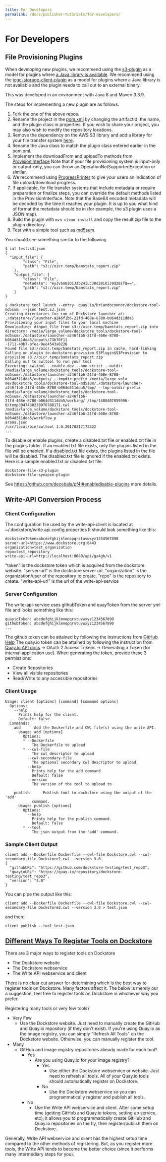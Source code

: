 ```yaml
---
title: For Developers
permalink: /docs/publisher-tutorials/for-developers/
---
```

# For Developers

## File Provisioning Plugins

When developing new plugins, we recommend using the [s3-plugin](https://github.com/dockstore/s3-plugin) as a model for plugins where [a Java library is available](https://aws.amazon.com/sdk-for-java/).
We recommend using the [icgc-storage-client-plugin](https://github.com/dockstore/icgc-storage-client-plugin) as a model for plugins where a Java library is not available and the plugin needs to call out to an external binary.

This was developed in an environment with Java 8 and Maven 3.3.9.

The steps for implementing a new plugin are as follows:

1. Fork the one of the above repos.
2. Rename the project in the [pom.xml](https://github.com/dockstore/s3-plugin/blob/master/pom.xml#L6) by changing the artifactId, the name, and the plugin class in properties. If you wish to share your project, you may also wish to modify the repository locations.
3. Remove the dependency on the AWS S3 library and add a library for your file transfer system [here](https://github.com/dockstore/s3-plugin/blob/master/pom.xml#L200).
4. Rename the Java class to match the plugin class entered earlier in the pom.xml.
5. Implement the downloadFrom and uploadTo methods from  [ProvisionInterface](https://github.com/ga4gh/dockstore/blob/develop/dockstore-file-plugin-parent/src/main/java/io/dockstore/provision/ProvisionInterface.java) Note that if your file provisioning system is input-only or output-only, you can throw an OperationNotSupportedException or similar.
6. We recommend using [ProgressPrinter](https://github.com/ga4gh/dockstore/blob/develop/dockstore-file-plugin-parent/src/main/java/io/dockstore/provision/ProgressPrinter.java) to give your users an indication of file upload/download progress.
7. If applicable, for file transfer systems that include metadata or require preparation or finalize steps, you can override the default methods listed in the ProvisionInterface. Note that the Base64 encoded metadata will be decoded by the time it reaches your plugin. It is up to you what kind of format the metadata should be in (for example, the s3 plugin uses a JSON map).
8. Build the plugin with `mvn clean install` and copy the result zip file to the plugin directory.
9. Test with a simple tool such as [md5sum](https://github.com/briandoconnor/dockstore-tool-md5sum).

You should see something similar to the following
```
$ cat test.s3.json
{
  "input_file": {
        "class": "File",
        "path": "s3://oicr.temp/bamstats_report.zip"
    },
    "output_file": {
        "class": "File",
        "metadata": "eyJvbmUiOiJ3b24iLCJ0d28iOiJ0d28ifQ==",
        "path": "s3://oicr.temp/bamstats_report.zip"
    }
}

$ dockstore tool launch --entry  quay.io/briandoconnor/dockstore-tool-md5sum  --json test.s3.json
Creating directories for run of Dockstore launcher at: ./datastore//launcher-a246f1b6-21fd-468e-8780-b064d311dda5
Provisioning your input files to your local machine
Downloading: #input_file from s3://oicr.temp/bamstats_report.zip into directory: /media/large_volume/dockstore_tools/dockstore-tool-md5sum/./datastore/launcher-a246f1b6-21fd-468e-8780-b064d311dda5/inputs/73b70f11
-1711-40b7-bfea-9ee4543a8226
Found file s3://oicr.temp/bamstats_report.zip in cache, hard-linking
Calling on plugin io.dockstore.provision.S3Plugin$S3Provision to provision s3://oicr.temp/bamstats_report.zip
Calling out to cwltool to run your tool
Executing: cwltool --enable-dev --non-strict --outdir /media/large_volume/dockstore_tools/dockstore-tool-md5sum/./datastore/launcher-a246f1b6-21fd-468e-8780-b064d311dda5/outputs/ --tmpdir-prefix /media/large_volu
me/dockstore_tools/dockstore-tool-md5sum/./datastore/launcher-a246f1b6-21fd-468e-8780-b064d311dda5/tmp/ --tmp-outdir-prefix /media/large_volume/dockstore_tools/dockstore-tool-md5sum/./datastore/launcher-a246f1b6-
21fd-468e-8780-b064d311dda5/working/ /tmp/1488407859906-0/temp3047430238970788171.cwl /media/large_volume/dockstore_tools/dockstore-tool-md5sum/./datastore/launcher-a246f1b6-21fd-468e-8780-b064d311dda5/workflow_p
arams.json
/usr/local/bin/cwltool 1.0.20170217172322
...
```

To disable or enable plugins, create a disabled.txt file or enabled.txt file in the plugins folder.  If an enabled.txt file exists, only the plugins listed in the file will be enabled.  If a disabled.txt file exists, the plugins listed in the file will be disabled.  The disabled.txt file is ignored if the enabled.txt exists.  Here is a sample enabled.txt or disabled.txt file:

```
dockstore-file-s3-plugin
dockstore-file-synapse-plugin
```

See https://github.com/decebals/pf4j#enabledisable-plugins more details.
## Write-API Conversion Process
### Client Configuration
The configuration file used by the write-api-client is located at ~/.dockstore/write.api.config.properties
It should look something like this:

```
dockstoreToken=abcdefghijklmnopqrstuvwxyz1234567890
server-url=https://www.dockstore.org:8443
organization=test_organization
repo=test_repository
write-api-url=http://localhost:8080/api/ga4gh/v1
```

"token" is the dockstore token which is acquired from the dockstore website.
"server-url" is the dockstore server url.
"organization" is the organization/user of the repository to create.
"repo" is the repository to create.
"write-api-url" is the url of the write-api-service

### Server Configuration
The write-api-service uses githubToken and quayToken from the server yml file and looks something like this:

```
quayioToken: abcdefghijklmnopqrstuvwxyz1234567890
githubToken: abcdefghijklmnopqrstuvwxyz1234567890
...
```
The github token can be attained by following the instructions from [GitHub Help](https://help.github.com/articles/creating-a-personal-access-token-for-the-command-line/)
The quay.io token can be attained by following the instruction from [Quay.io API docs](https://docs.quay.io/api/) -> OAuth 2 Access Tokens -> Generating a Token (for internal application use).  When generating the token, provide these 3 permissions:
* Create Repositories
* View all visible repositories
* Read/Write to any accessible repositories

### Client Usage
```
Usage: client [options] [command] [command options]
  Options:
    --help
      Prints help for the client.
      Default: false
  Commands:
    add      Add the Dockerfile and CWL file(s) using the write API.
      Usage: add [options]
        Options:
        * --Dockerfile
            The Dockerfile to upload
        * --cwl-file
            The cwl descriptor to upload
          --cwl-secondary-file
            The optional secondary cwl descriptor to upload
          --help
            Prints help for the add command
            Default: false
          --version
            The version of the tool to upload to

    publish      Publish tool to dockstore using the output of the 'add'
            command.
      Usage: publish [options]
        Options:
          --help
            Prints help for the publish command.
            Default: false
        * --tool
            The json output from the 'add' command.
```

### Sample Client Output
```
client add --Dockerfile Dockerfile --cwl-file Dockstore.cwl --cwl-secondary-file Dockstore2.cwl --version 3.0
{
  "githubURL": "https://github.com/dockstore-testing/test_repo3",
  "quayioURL": "https://quay.io/repository/dockstore-testing/test_repo3",
  "version": "3.0"
}
```
You can pipe the output like this:
```
client add --Dockerfile Dockerfile --cwl-file Dockstore.cwl --cwl-secondary-file Dockstore2.cwl --version 3.0 > test.json
```
and then:
```
client publish --tool test.json
```

## [Different Ways To Register Tools on Dockstore](#different-ways-to-register)

There are 3 major ways to register tools on Dockstore
- The Dockstore website
- The Dockstore webservice
- The Write API webservice and client

There is no clear cut answer for determining which is the best way to register tools on Dockstore.  Many factors affect it.  The below is merely our a suggestion, feel free to register tools on Dockstore in whichever way you prefer.

Registering many tools or very few tools?
  - Very Few
    - Use the Dockstore website.  Just need to manually create the GitHub and Quay.io repository (if they don't exist).  If you're using Quay.io as the image registry, you can simply "Refresh All Tools" on the Dockstore website.  Otherwise, you can manually register the tool.
  - Many
    - GitHub and image registry repositories already made for each tool?
      - Yes
        - Are you using Quay.io for your image registry?
          - Yes
            - Use either the Dockstore webservice or website.  Just need to refresh all tools.  All of your Quay.io tools should automatically register on Dockstore.
          - No
            - Use the Dockstore webservice so you can programmatically register and publish all tools.
      - No
        - Use the Write API webservice and client.  After some setup time (getting GitHub and Quay.io tokens, setting up service, etc), it allows you to programmatically create GitHub and Quay.io repositories on the fly, then register/publish them on Dockstore.

Generally, Write API webservice and client has the highest setup time compared to the other methods of registering.  But, as you register more tools, the Write API tends to become the better choice (since it performs many intermediary steps for you).
